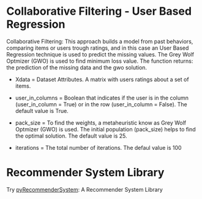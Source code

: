 # Collaborative Filtering - User Based Regression
Collaborative Filtering: This approach builds a model from past behaviors, comparing items or users trough ratings, and in this case an User Based Regression technique is used to predict the missing values. The Grey Wolf Optmizer (GWO) is used to find minimum loss value. The function returns: the prediction of the missing data and the gwo solution.

* Xdata = Dataset Attributes. A matrix with users ratings about a set of items.

* user_in_columns = Boolean that indicates if the user is in the column (user_in_column = True) or in the row (user_in_column = False). The default value is True.

* pack_size = To find the weights, a metaheuristic know as Grey Wolf Optmizer (GWO) is used. The initial population (pack_size) helps to find the optimal solution. The default value is 25.

* iterations = The total number of iterations. The defaul value is 100

# Recommender System Library
Try [pyRecommenderSystem](https://github.com/Valdecy/pyRecommenderSystem): A Recommender System Library
